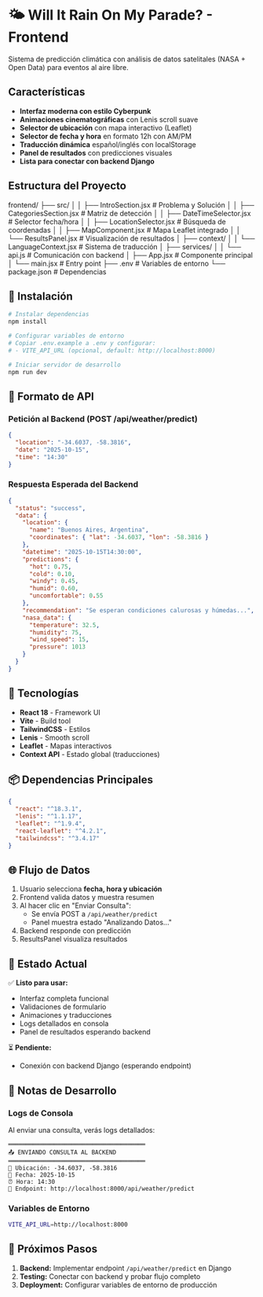 # 🌤️ Will It Rain On My Parade? - Frontend

Sistema de predicción climática con análisis de datos satelitales (NASA + Open Data) para eventos al aire libre.

## Características

- **Interfaz moderna con estilo Cyberpunk**
- **Animaciones cinematográficas** con Lenis scroll suave
- **Selector de ubicación** con mapa interactivo (Leaflet)
- **Selector de fecha y hora** en formato 12h con AM/PM
- **Traducción dinámica** español/inglés con localStorage
- **Panel de resultados** con predicciones visuales
- **Lista para conectar con backend Django**

## Estructura del Proyecto

frontend/
├── src/
│   │   ├── IntroSection.jsx         # Problema y Solución
│   │   ├── CategoriesSection.jsx    # Matriz de detección
│   │   ├── DateTimeSelector.jsx     # Selector fecha/hora
│   │   ├── LocationSelector.jsx     # Búsqueda de coordenadas
│   │   ├── MapComponent.jsx         # Mapa Leaflet integrado
│   │   └── ResultsPanel.jsx         # Visualización de resultados
│   ├── context/
│   │   └── LanguageContext.jsx      # Sistema de traducción
│   ├── services/
│   │   └── api.js                   # Comunicación con backend
│   ├── App.jsx                      # Componente principal
│   └── main.jsx                     # Entry point
├── .env                             # Variables de entorno
└── package.json                     # Dependencias

## 🚀 Instalación

```bash
# Instalar dependencias
npm install

# Configurar variables de entorno
# Copiar .env.example a .env y configurar:
# - VITE_API_URL (opcional, default: http://localhost:8000)

# Iniciar servidor de desarrollo
npm run dev
```

## 🔌 Formato de API

### Petición al Backend (POST /api/weather/predict)
```json
{
  "location": "-34.6037, -58.3816",
  "date": "2025-10-15",
  "time": "14:30"
}
```

### Respuesta Esperada del Backend
```json
{
  "status": "success",
  "data": {
    "location": {
      "name": "Buenos Aires, Argentina",
      "coordinates": { "lat": -34.6037, "lon": -58.3816 }
    },
    "datetime": "2025-10-15T14:30:00",
    "predictions": {
      "hot": 0.75,
      "cold": 0.10,
      "windy": 0.45,
      "humid": 0.60,
      "uncomfortable": 0.55
    },
    "recommendation": "Se esperan condiciones calurosas y húmedas...",
    "nasa_data": {
      "temperature": 32.5,
      "humidity": 75,
      "wind_speed": 15,
      "pressure": 1013
    }
  }
}
```

## 🎨 Tecnologías

- **React 18** - Framework UI
- **Vite** - Build tool
- **TailwindCSS** - Estilos
- **Lenis** - Smooth scroll
- **Leaflet** - Mapas interactivos
- **Context API** - Estado global (traducciones)

## 📦 Dependencias Principales

```json
{
  "react": "^18.3.1",
  "lenis": "^1.1.17",
  "leaflet": "^1.9.4",
  "react-leaflet": "^4.2.1",
  "tailwindcss": "^3.4.17"
}
```

## 🌐 Flujo de Datos

1. Usuario selecciona **fecha, hora y ubicación**
2. Frontend valida datos y muestra resumen
3. Al hacer clic en "Enviar Consulta":
   - Se envía POST a `/api/weather/predict`
   - Panel muestra estado "Analizando Datos..."
4. Backend responde con predicción
5. ResultsPanel visualiza resultados

## 🔧 Estado Actual

✅ **Listo para usar:**
- Interfaz completa funcional
- Validaciones de formulario
- Animaciones y traducciones
- Logs detallados en consola
- Panel de resultados esperando backend

⏳ **Pendiente:**
- Conexión con backend Django (esperando endpoint)

## 📝 Notas de Desarrollo

### Logs de Consola
Al enviar una consulta, verás logs detallados:
```
═══════════════════════════════════════
📤 ENVIANDO CONSULTA AL BACKEND
═══════════════════════════════════════
📍 Ubicación: -34.6037, -58.3816
📅 Fecha: 2025-10-15
⏰ Hora: 14:30
🔗 Endpoint: http://localhost:8000/api/weather/predict
```

### Variables de Entorno
```bash
VITE_API_URL=http://localhost:8000
```

## 🎯 Próximos Pasos

1. **Backend:** Implementar endpoint `/api/weather/predict` en Django
2. **Testing:** Conectar con backend y probar flujo completo
3. **Deployment:** Configurar variables de entorno de producción
